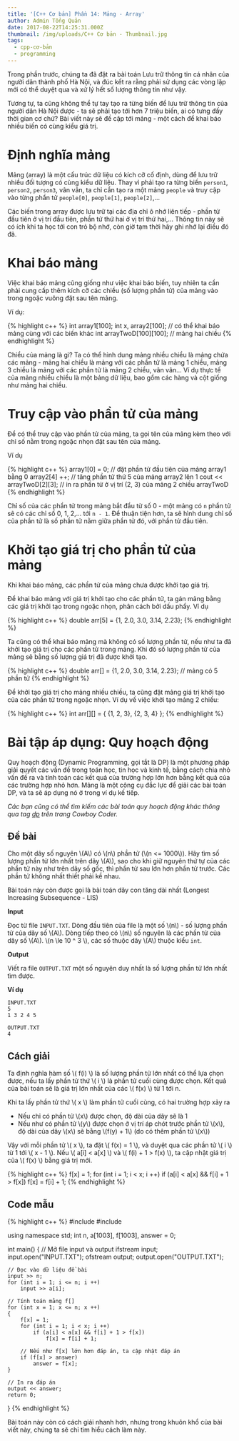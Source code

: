 ```yaml
---
title: '[C++ Cơ bản] Phần 14: Mảng - Array'
author: Admin Tổng Quản
date: 2017-08-22T14:25:31.000Z
thumbnail: /img/uploads/C++ Cơ bản - Thumbnail.jpg
tags:
  - cpp-cơ-bản
  - programming
---
```

Trong phần trước, chúng ta đã đặt ra bài toán Lưu trữ thông tin cá nhân của người dân thành phố Hà Nội, và đúc kết ra rằng phải sử dụng các vòng lặp mới có thể duyệt qua và xử lý hết số lượng thông tin như vậy.

Tương tự, ta cũng không thể tự tay tạo ra từng biến để lưu trữ thông tin của người dân Hà Nội được - ta sẽ phải tạo tới hơn 7 triệu biến, ai có tưng đấy thời gian cơ chứ? Bài viết này sẽ đề cập tới mảng - một cách để khai báo nhiều biến có cùng kiểu giá trị.

# Định nghĩa mảng

Mảng (array) là một cấu trúc dữ liệu có kích cỡ cố định, dùng để lưu trữ nhiều đối tượng có cùng kiểu dữ liệu. Thay vì phải tạo ra từng biến ```person1```, ```person2```, ```person3```, vân vân, ta chỉ cần tạo ra một mảng ```people``` và truy cập vào từng phần tử ```people[0]```, ```people[1]```, ```people[2]```,…

Các biến trong array được lưu trữ tại các địa chỉ ô nhớ liên tiếp - phần tử đầu tiên ở vị trí đầu tiên, phần tử thứ hai ở vị trí thứ hai,… Thông tin này sẽ có ích khi ta học tới con trỏ bộ nhớ, còn giờ tạm thời hãy ghi nhớ lại điều đó đã.

# Khai báo mảng

Việc khai báo mảng cũng giống như việc khai báo biến, tuy nhiên ta cần phải cung cấp thêm kích cỡ các chiều (số lượng phần tử) của mảng vào trong ngoặc vuông đặt sau tên mảng.

Ví dụ:

{% highlight c++ %}
int array1[100];
int x, array2[100]; // có thể khai báo mảng cùng với các biến khác
int arrayTwoD[100][100]; // mảng hai chiều
{% endhighlight %}

Chiều của mảng là gì? Ta có thể hình dung mảng nhiều chiều là mảng chứa các mảng - mảng hai chiều là mảng với các phần tử là mảng 1 chiều, mảng 3 chiều là mảng với các phần tử là mảng 2 chiều, vân vân… Ví dụ thực tế của mảng nhiều chiều là một bảng dữ liệu, bao gồm các hàng và cột giống như mảng hai chiều.

# Truy cập vào phần tử của mảng

Để có thể truy cập vào phần tử của mảng, ta gọi tên của mảng kèm theo với chỉ số nằm trong ngoặc nhọn đặt sau tên của mảng.

Ví dụ

{% highlight c++ %}
array1[0] = 0; // đặt phần tử đầu tiên của mảng array1 bằng 0
array2[4] ++; // tăng phần tử thứ 5 của mảng array2 lên 1
cout << arrayTwoD[2][3]; // in ra phần tử ở vị trí (2, 3) của mảng 2 chiều arrayTwoD
{% endhighlight %}

Chỉ số của các phần tử trong mảng bắt đầu từ số 0 - một mảng có ```n``` phần tử sẽ có các chỉ số 0, 1, 2,… tới ```n - 1```. Để thuận tiện hơn, ta sẽ hình dung chỉ số của phần tử là số phần tử nằm giữa phần tử đó, với phần tử đầu tiên.

# Khởi tạo giá trị cho phần tử của mảng

Khi khai báo mảng, các phần tử của mảng chưa được khởi tạo giá trị.

Để khai báo mảng với giá trị khởi tạo cho các phần tử, ta gán mảng bằng các giá trị khởi tạo trong ngoặc nhọn, phân cách bởi dấu phẩy. Ví dụ

{% highlight c++ %}
double arr[5] = {1, 2.0, 3.0, 3.14, 2.23};
{% endhighlight %}

Ta cũng có thể khai báo mảng mà không có số lượng phần tử, nếu như ta đã khởi tạo giá trị cho các phần tử trong mảng. Khi đó số lượng phần tử của mảng sẽ bằng số lượng giá trị đã được khởi tạo.

{% highlight c++ %}
double arr[] = {1, 2.0, 3.0, 3.14, 2.23}; // mảng có 5 phần tử
{% endhighlight %}

Để khởi tạo giá trị cho mảng nhiều chiều, ta cũng đặt mảng giá trị khởi tạo của các phần tử trong ngoặc nhọn. Ví dụ về việc khởi tạo mảng 2 chiều:

{% highlight c++ %}
int arr[][] = {
{1, 2, 3},
{2, 3, 4}
};
{% endhighlight %}

# Bài tập áp dụng: Quy hoạch động

Quy hoạch động (Dynamic Programming, gọi tắt là DP) là một phương pháp giải quyết các vấn đề trong toán học, tin học và kinh tế, bằng cách chia nhỏ vấn đề ra và tính toán các kết quả của trường hợp lớn hơn bằng kết quả của các trường hợp nhỏ hơn. Mảng là một công cụ đắc lực để giải các bài toán DP, và ta sẽ áp dụng nó ở trong ví dụ kế tiếp.

*Các bạn cũng có thể tìm kiếm các bài toán quy hoạch động khác thông qua tag [dp](http://cowboycoder.tech/tags/dp) trên trang Cowboy Coder.*

## Đề bài

Cho một dãy số nguyên \\(A\\) có \\(n\\) phần tử (\\(n <= 1000\\)). Hãy tìm số lượng phần tử lớn nhất trên dãy \\(A\\), sao cho khi giữ nguyên thứ tự của các phần tử này như trên dãy số gốc, thì phần tử sau lớn hơn phần tử trước. Các phần tử không nhất thiết phải kề nhau.

Bài toán này còn được gọi là bài toán dãy con tăng dài nhất (Longest Increasing Subsequence - LIS)

**Input**

Đọc từ file ```INPUT.TXT```. Dòng đầu tiên của file là một số \\(n\\) - số lượng phần tử của dãy số \\(A\\).
Dòng tiếp theo có \\(n\\) số nguyên là các phần tử của dãy số \\(A\\).
\\(n \le 10 ^ 3 \\), các số thuộc dãy \\(A\\) thuộc kiểu ```int```.

**Output**

Viết ra file ```OUTPUT.TXT``` một số nguyên duy nhất là số lượng phần tử lớn nhất tìm được.

**Ví dụ**

```
INPUT.TXT
5
1 3 2 4 5
```

```
OUTPUT.TXT
4
```

## Cách giải

Ta định nghĩa hàm số \\( f(i) \\) là số lượng phần tử lớn nhất có thể lựa chọn được, nếu ta lấy phần tử thứ \\( i \\) là phần tử cuối cùng được chọn. Kết quả của bài toán sẽ là giá trị lớn nhất của các \\( f(x) \\) từ 1 tới n.

Khi ta lấy phần tử thứ \\( x \\) làm phần tử cuối cùng, có hai trường hợp xảy ra
* Nếu chỉ có phần tử \\(x\\) được chọn, độ dài của dãy sẽ là 1
* Nếu như có phần tử \\(y\\) được chọn ở vị trí áp chót trước phần tử \\(x\\), độ dài của dãy \\(x\\) sẽ bằng \\(f(y) + 1\\) (do có thêm phần tử \\(x\\))

Vậy với mỗi phần tử \\( x \\), ta đặt \\( f(x) = 1 \\), và duyệt qua các phần tử \\( i \\) từ 1 tới \\( x - 1 \\). Nếu \\( a[i] < a[x] \\) và \\( f(i) + 1 > f(x) \\), ta cập nhật giá trị của \\( f(x) \\) bằng giá trị mới.

{% highlight c++ %}
f[x] = 1;
for (int i = 1; i < x; i ++)
        if (a[i] < a[x] && f[i] + 1 > f[x])
            f[x] = f[i] + 1;
{% endhighlight %}

## Code mẫu

{% highlight c++ %}
#include <iostream>
#include <fstream>

using namespace std;
int n, a[1003], f[1003], answer = 0;

int main()
{
    // Mở file input và output
    ifstream input; input.open("INPUT.TXT");
    ofstream output; output.open("OUTPUT.TXT");

    // Đọc vào dữ liệu đề bài
    input >> n;
    for (int i = 1; i <= n; i ++)
        input >> a[i];

    // Tính toán mảng f[]
    for (int x = 1; x <= n; x ++)
    {
        f[x] = 1;
        for (int i = 1; i < x; i ++)
            if (a[i] < a[x] && f[i] + 1 > f[x])
                f[x] = f[i] + 1;

        // Nếu như f[x] lớn hơn đáp án, ta cập nhật đáp án
        if (f[x] > answer)
            answer = f[x];
    }

    // In ra đáp án
    output << answer;
    return 0;
}
{% endhighlight %}

Bài toán này còn có cách giải nhanh hơn, nhưng trong khuôn khổ của bài viết này, chúng ta sẽ chỉ tìm hiểu cách làm này.


